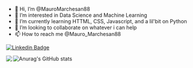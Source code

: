- 👋 Hi, I’m @MauroMarchesan88
- 👀 I’m interested in Data Science and Machine Learning
- 🌱 I’m currently learning HTTML, CSS, Javascript, and a lil'bit on Python
- 💞️ I’m looking to collaborate on whatever i can help
- 📫 How to reach me @Mauro_Marchesan88

[![Linkedin Badge](https://img.shields.io/badge/-MauroMarchesan-blue?style=flat-square&logo=Linkedin&logoColor=white&link=https://www.linkedin.com/in/mauro-marchesan-73949aa4/)](https://www.linkedin.com/in/mauro-marchesan-73949aa4/)

<!---
MauroMarchesan88/MauroMarchesan88 is a ✨ special ✨ repository because its `README.md` (this file) appears on your GitHub profile.
You can click the Preview link to take a look at your changes.
--->
![Anurag's GitHub stats](https://github-readme-stats.vercel.app/api?username=mauromarchesan88&show_icons=true&theme=tokyonight)
<img src="https://github-readme-stats.vercel.app/api/top-langs/?username=MauroMarchesan88&hide=TeX&layout=compact" align="left">
